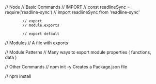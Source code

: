 // Node 
    // Basic Commands
        // IMPORT
            // const readlineSync = require('readline-sync')
            // import readlineSync from 'readline-sync' 

            // export 
            // module.exports 

            // export default
// Modules
    // A file with exports

// Module Patterns
    // Many ways to export module properties ( functions, data )



// Other Commands
// npm init -y
    Creates a Package.json file

// npm install <package-name>
